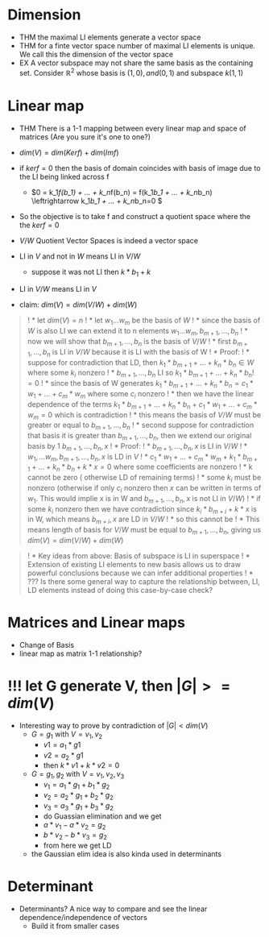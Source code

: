 # Dimension
* THM the maximal LI elements generate a vector space
* THM for a finte vector space number of maximal LI elements is unique. We call this the dimension of the vector space
* EX A vector subspace may not share the same basis as the containing set. Consider $\mathbb{R}^2$ whose basis is $(1,0), and (0,1)$ and subspace $k(1,1)$

# Linear map
* THM There is a 1-1 mapping between every linear map and space of matrices (Are you sure it's one to one?)

* $dim(V) = dim(Kerf) + dim(Imf)$
* if $kerf={0}$ then the basis of domain coincides with basis of image due to the LI being linked across f
  * $0 = k_1*f(b_1) + ... + k_n*f(b_n) = f(k_1*b_1 + ... + k_n*b_n) \leftrightarrow k_1*b_1 + ... + k_n*b_n=0 $
* So the objective is to take f and construct a quotient space where the the $kerf={0}$
* $V/W$ Quotient Vector Spaces is indeed a vector space

* LI in $V$ and not in $W$ means LI in $V/W$
  * suppose it was not LI then $k*b_1+k$
* LI in $V/W$ means LI in $V$

* claim: $dim(V) = dim(V/W) + dim(W)$
>! * let $dim(V)=n$
>! * let $w_1 ... w_m$ be the basis of $W$
>! * since the basis of $W$ is also LI we can extend it to n elements $w_1 ... w_m, b_{m+1}, ..., b_n$
>! * now we will show that $b_{m+1}, ..., b_n$ is the basis of $V/W$
>!   * first $b_{m+1}, ..., b_n$ is LI in $V/W$ because it is LI with the basis of W 
>!     * Proof:
>!     * suppose for contradiction that LD, then $k_1*b_{m+1}+ ...+ k_n*b_n \in W$ where some $k_i$ nonzero
>!     * $b_{m+1}, ..., b_n$ LI so $k_1*b_{m+1}+ ...+ k_n*b_n != 0$
>!     * since the basis of W generates  $k_1*b_{m+1}+ ...+ k_n*b_n = c_1*w_1+...+c_m*w_m$ where some $c_i$ nonzero 
>!     * then we have the linear dependence of the terms $k_1*b_{m+1}+ ...+ k_n*b_n + c_1*w_1+...+c_m*w_m = 0$ which is contradiction
>!   * this means the basis of $V/W$ must be greater or equal to $b_{m+1}, ..., b_n$ 
>!   * second suppose for contradiction that basis it is greater than $b_{m+1}, ..., b_n$, then we extend our original basis by 1 $b_{m+1}, ..., b_n, x$
>!     * Proof:
>!     * $b_{m+1}, ..., b_n, x$ is LI in $V/W$
>!     * $w_1,...w_m, b_{m+1}, ..., b_n, x$ is LD in $V$
>!     * $c_1*w_1 +... + c_m*w_m  + k_1*b_{m+1} + ... + k_n*b_n + k*x = 0$ where some coefficients are nonzero
>!       * k cannot be zero ( otherwise LD of remaining terms)
>!       * some $k_i$ must be nonzero (otherwise if only $c_i$ nonzero then $x$ can be written in terms of $w_1$. This would implie x is in W and $b_{m+1}, ..., b_n, x$ is not LI in $V/W$)
>!       * if some $k_i$ nonzero then we have contradiction since $k_i*b_{m+i} + k*x$ is in W, which means $b_{m+i}, x$ are LD in $V/W$
>!       * so this cannot be
>!   * This means length of basis for $V/W$ must be equal to $b_{m+1}, ..., b_n$, giving us $dim(V) = dim(V/W) + dim(W)$

>! * Key ideas from above: Basis of subspace is LI in superspace
>! * Extension of existing LI elements to new basis allows us to draw powerful conclusions because we can infer additional properties 
>! * ??? Is there some general way to capture the relationship between, LI, LD elements instead of doing this case-by-case check?


# Matrices and Linear maps
* Change of Basis
* linear map as matrix 1-1 relationship?

# !!! let G generate V, then $|G|>=dim(V)$
* Interesting way to prove by contradiction of $|G|<dim(V)$
  * $G={g_1}$ with $V={v_1, v_2}$
    * $v1=a_1*g1$
    * $v2=a_2*g1$
    * then $k*v1+k*v2=0$
  * $G={g_1, g_2}$ with $V={v_1, v_2, v_3}$
    * $v_1=a_1*g_1 + b_1*g_2$
    * $v_2=a_2*g_1 + b_2*g_2$
    * $v_3=a_3*g_1 + b_3*g_2$
    * do Guassian elimination and we get
    * $a*v_1-a*v_2 = g_2$
    * $b*v_2-b*v_3 = g_2$
    * from here we get LD
  * the Gaussian elim idea is also kinda used in determinants

# Determinant
* Determinants? A nice way to compare and see the linear dependence/independence of vectors
  * Build it from smaller cases
